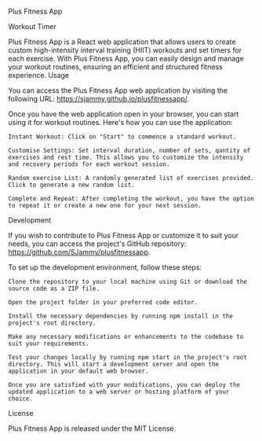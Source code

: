 Plus Fitness App

Workout Timer

Plus Fitness App is a React web application that allows users to create custom high-intensity interval training (HIIT) workouts and set timers for each exercise. With Plus Fitness App, you can easily design and manage your workout routines, ensuring an efficient and structured fitness experience.
Usage

You can access the Plus Fitness App web application by visiting the following URL: https://sjammy.github.io/plusfitnessapp/.

Once you have the web application open in your browser, you can start using it for workout routines. Here's how you can use the application:

    Instant Workout: Click on "Start" to commence a standard workout.

    Customise Settings: Set interval duration, number of sets, qantity of exercises and rest time. This allows you to customize the intensity and recovery periods for each workout session.

    Random exercise List: A randomly generated list of exercises provided. Click to generate a new random list.

    Complete and Repeat: After completing the workout, you have the option to repeat it or create a new one for your next session.

Development

If you wish to contribute to Plus Fitness App or customize it to suit your needs, you can access the project's GitHub repository: https://github.com/SJammy/plusfitnessapp.

To set up the development environment, follow these steps:

    Clone the repository to your local machine using Git or download the source code as a ZIP file.

    Open the project folder in your preferred code editor.

    Install the necessary dependencies by running npm install in the project's root directory.

    Make any necessary modifications or enhancements to the codebase to suit your requirements.

    Test your changes locally by running npm start in the project's root directory. This will start a development server and open the application in your default web browser.

    Once you are satisfied with your modifications, you can deploy the updated application to a web server or hosting platform of your choice.

License

Plus Fitness App is released under the MIT License.
